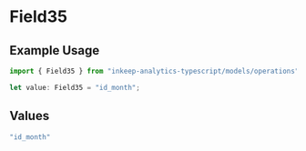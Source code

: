 # Field35

## Example Usage

```typescript
import { Field35 } from "inkeep-analytics-typescript/models/operations";

let value: Field35 = "id_month";
```

## Values

```typescript
"id_month"
```